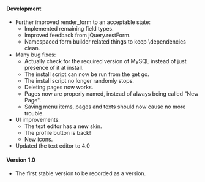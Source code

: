 #### Development

* Further improved render_form to an acceptable state:
  - Implemented remaining field types.
  - Improved feedback from jQuery.restForm.
  - Namespaced form builder related things to keep \dependencies clean.
* Many bug fixes:
  - Actually check for the required version of MySQL instead of just presence of it at install.
  - The install script can now be run from the get go.
  - The install script no longer randomly stops.
  - Deleting pages now works.
  - Pages now are properly named, instead of always being called "New Page".
  - Saving menu items, pages and texts should now cause no more trouble.
* UI improvements:
  - The text editor has a new skin.
  - The profile button is back!
  - New icons.
* Updated the text editor to 4.0

#### Version 1.0

* The first stable version to be recorded as a version.
